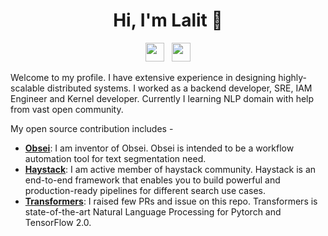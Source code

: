 <h1 align="center">Hi, I'm Lalit 👋</h1>
<p align='center'>
<a href="https://twitter.com/PagariaLalit"><img height="30" src="https://github.com/WaylonWalker/WaylonWalker/blob/main/icon/twitter.png?raw=true"></a>&nbsp;&nbsp;
<a href="https://www.linkedin.com/in/lalitpagaria/"><img height="30" src="https://github.com/WaylonWalker/WaylonWalker/blob/main/icon/linkedin.png?raw=true"></a>
</p>

Welcome to my profile. I have extensive experience in designing highly-scalable distributed systems. I worked as a backend developer, SRE, IAM Engineer and Kernel developer. Currently I learning NLP domain with help from vast open community.


My open source contribution includes -
- [**Obsei**](https://github.com/lalitpagaria/obsei): I am inventor of Obsei. Obsei is intended to be a workflow automation tool for text segmentation need.
- [**Haystack**](https://github.com/deepset-ai/haystack): I am active member of haystack community. Haystack is an end-to-end framework that enables you to build powerful and production-ready pipelines for different search use cases.
- [**Transformers**](https://github.com/huggingface/transformers): I raised few PRs and issue on this repo. Transformers is state-of-the-art Natural Language Processing for Pytorch and TensorFlow 2.0.

